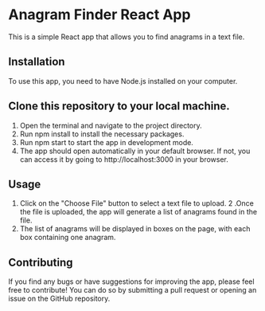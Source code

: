 # Anagram Finder React App
This is a simple React app that allows you to find anagrams in a text file.

## Installation
To use this app, you need to have Node.js installed on your computer.

## Clone this repository to your local machine.
1. Open the terminal and navigate to the project directory.
2. Run npm install to install the necessary packages.
3. Run npm start to start the app in development mode.
4. The app should open automatically in your default browser. If not, you can access it by going to http://localhost:3000 in your browser.

## Usage
1. Click on the "Choose File" button to select a text file to upload.
2 .Once the file is uploaded, the app will generate a list of anagrams found in the file.
3. The list of anagrams will be displayed in boxes on the page, with each box containing one anagram.

## Contributing
If you find any bugs or have suggestions for improving the app, please feel free to contribute! You can do so by submitting a pull request or opening an issue on the GitHub repository.
